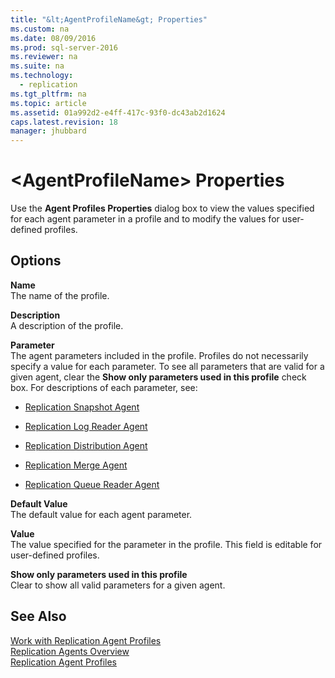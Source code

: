 ```yaml
---
title: "&lt;AgentProfileName&gt; Properties"
ms.custom: na
ms.date: 08/09/2016
ms.prod: sql-server-2016
ms.reviewer: na
ms.suite: na
ms.technology: 
  - replication
ms.tgt_pltfrm: na
ms.topic: article
ms.assetid: 01a992d2-e4ff-417c-93f0-dc43ab2d1624
caps.latest.revision: 18
manager: jhubbard
---
```

# &lt;AgentProfileName&gt; Properties
Use the **Agent Profiles Properties** dialog box to view the values specified for each agent parameter in a profile and to modify the values for user-defined profiles.  
  
## Options  
 **Name**  
 The name of the profile.  
  
 **Description**  
 A description of the profile.  
  
 **Parameter**  
 The agent parameters included in the profile. Profiles do not necessarily specify a value for each parameter. To see all parameters that are valid for a given agent, clear the **Show only parameters used in this profile** check box. For descriptions of each parameter, see:  
  
-   [Replication Snapshot Agent](../../Topics/TopicNameNotContainA/Replication-Snapshot-Agent.md)  
  
-   [Replication Log Reader Agent](../../Topics/TopicNameNotContainA/Replication-Log-Reader-Agent.md)  
  
-   [Replication Distribution Agent](../../Topics/TopicNameNotContainA/Replication-Distribution-Agent.md)  
  
-   [Replication Merge Agent](../../Topics/TopicNameNotContainA/Replication-Merge-Agent.md)  
  
-   [Replication Queue Reader Agent](../../Topics/TopicNameNotContainA/Replication-Queue-Reader-Agent.md)  
  
 **Default Value**  
 The default value for each agent parameter.  
  
 **Value**  
 The value specified for the parameter in the profile. This field is editable for user-defined profiles.  
  
 **Show only parameters used in this profile**  
 Clear to show all valid parameters for a given agent.  
  
## See Also  
 [Work with Replication Agent Profiles](../../Topics/TopicNameNotContainA/Work-with-Replication-Agent-Profiles.md)   
 [Replication Agents Overview](../../Topics/TopicNameNotContainA/Replication-Agents-Overview.md)   
 [Replication Agent Profiles](../../Topics/TopicNameNotContainA/Replication-Agent-Profiles.md)